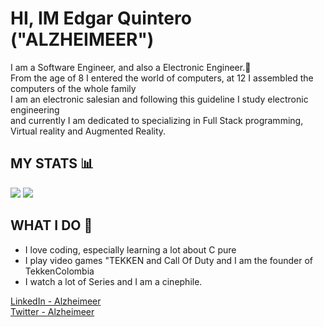 
# HI, IM Edgar Quintero ("ALZHEIMEER")
I am a Software Engineer, and also a Electronic Engineer.🤯<br>
From the age of 8 I entered the world of computers, at 12 I assembled the computers of the whole family<br>
I am an electronic salesian and following this guideline I study electronic engineering<br>
and currently I am dedicated to specializing in Full Stack programming, Virtual reality and Augmented Reality.<br>


## MY STATS 📊
 ![](https://github-readme-stats.vercel.app/api?username=alzheimeer) ![](https://github-readme-stats.vercel.app/api/top-langs/?username=alzheimeer)
 
## WHAT I DO 🚀
* I love coding, especially learning a lot about C pure
* I play video games "TEKKEN and Call Of Duty and I am the founder of TekkenColombia
* I watch a lot of Series and I am a cinephile.



[LinkedIn - Alzheimeer](https://www.linkedin.com/in/alzheimeer)<br>
[Twitter - Alzheimeer](https://twitter.com/alzheimeer)
